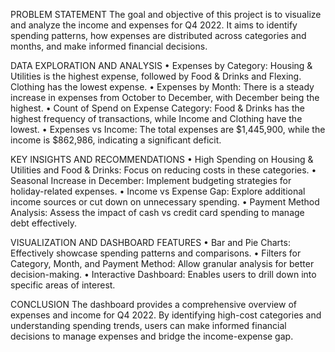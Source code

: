 PROBLEM STATEMENT
The goal and objective of this project is to visualize and analyze the income and expenses for Q4 2022. It aims to identify spending patterns, how expenses are distributed across categories and months, and make informed financial decisions. 

DATA EXPLORATION AND ANALYSIS
•	Expenses by Category: Housing & Utilities is the highest expense, followed by Food & Drinks and Flexing. Clothing has the lowest expense. 
•	Expenses by Month: There is a steady increase in expenses from October to December, with December being the highest.
•	Count of Spend on Expense Category: Food & Drinks has the highest frequency of transactions, while Income and Clothing have the lowest.
•	Expenses vs Income: The total expenses are $1,445,900, while the income is $862,986, indicating a significant deficit.

KEY INSIGHTS AND RECOMMENDATIONS
•	High Spending on Housing & Utilities and Food & Drinks: Focus on reducing costs in these categories.
•	Seasonal Increase in December: Implement budgeting strategies for holiday-related expenses.
•	Income vs Expense Gap: Explore additional income sources or cut down on unnecessary spending.
•	Payment Method Analysis: Assess the impact of cash vs credit card spending to manage debt effectively.

VISUALIZATION AND DASHBOARD FEATURES 
•	Bar and Pie Charts: Effectively showcase spending patterns and comparisons.
•	Filters for Category, Month, and Payment Method: Allow granular analysis for better decision-making.
•	Interactive Dashboard: Enables users to drill down into specific areas of interest.

CONCLUSION
The dashboard provides a comprehensive overview of expenses and income for Q4 2022. By identifying high-cost categories and understanding spending trends, users can make informed financial decisions to manage expenses and bridge the income-expense gap.
